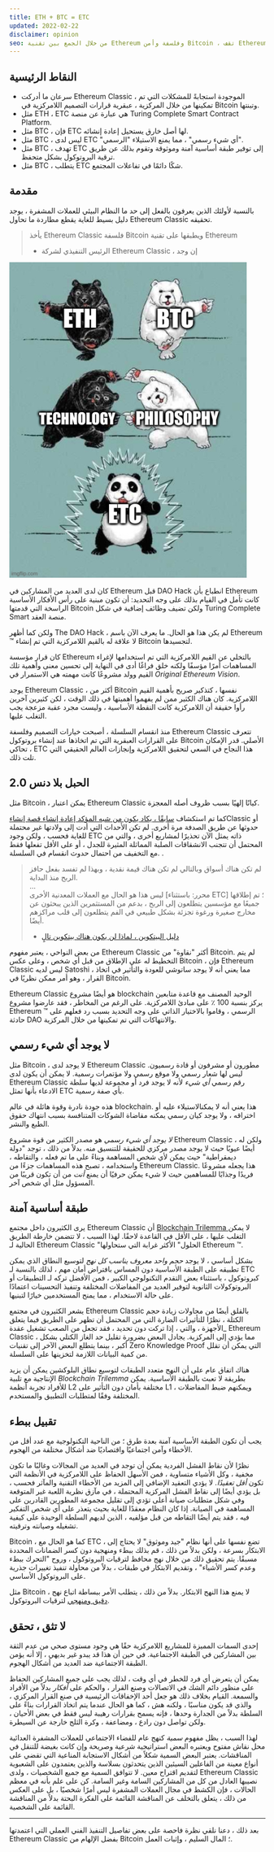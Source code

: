 ```yaml
---
title: ETH + BTC = ETC
updated: 2022-02-22
disclaimer: opinion
seo: من خلال الجمع بين تقنية Ethereum وفلسفة وأمن Bitcoin ، تقف Ethereum Classic وحدها في قدرتها على توفير منصة عقد ذكية لا مركزية حقًا.
---
```


## النقاط الرئيسية

- سرعان ما أدركت Ethereum Classic ، الموجودة استجابةً للمشكلات التي تم تمكينها من خلال المركزية ، عبقرية قرارات التصميم اللامركزية في Bitcoin وتبنتها.
- مثل ETH ، ETC هي عبارة عن منصة Turing Complete Smart Contract Platform.
- مثل BTC ، فإن ETC لها أصل خارق يستحيل إعادة إنشائه.
- مثل BTC ، ليس لدى ETC "أي شيء رسمي" ، مما يمنع الاستيلاء "الرسمي".
- مثل BTC ، تهدف ETC إلى توفير طبقة أساسية آمنة وموثوقة وتقوم بذلك عن طريق ترقية البروتوكول بشكل متحفظ.
- مثل BTC ، يتطلب ETC شكًا دائمًا في تفاعلات المجتمع.

## مقدمة

بالنسبة لأولئك الذين يعرفون بالفعل إلى حد ما النظام البيئي للعملات المشفرة ، يوجد دليل بسيط للغاية يقطع مطاردة ما تحاول Ethereum Classic تحقيقه.

> يأخذ Ethereum Classic فلسفة Bitcoin ويطبقها على تقنية Ethereum
> 
> - الرئيس التنفيذي لشركة Ethereum Classic ، إن وجد

![ETH + BTC = ETC](./ethbtcetc.png)

كان لدى العديد من المشاركين في Ethereum قبل DAO Hack انطباع بأن Ethereum كانت تأمل في القيام بذلك على وجه التحديد: أن تكون مبنية على رأس الأفكار الأساسية الراسخة التي قدمتها Bitcoin ولكن تضيف وظائف إضافية في شكل Turing Complete Smart منصة العقد.

ولكن كما أظهر The DAO Hack ، لم يكن هذا هو الحال. ما يعرف الآن باسم Ethereum ™ لا علاقة له بالقيم اللامركزية التي تم إنشاء Bitcoin لتجسيدها.

كان قرار مؤسسة Ethereum بالتخلي عن القيم اللامركزية التي تم استخدامها لإغراء المساهمات أمرًا مؤسفًا ولكنه خلق فراغًا أدى في النهاية إلى تحسين معنى وأهمية تلك القيم وولد مشروعًا كانت مهمته هي الاستمرار في _Original Ethereum Vision_.

يوجد Ethereum Classic ، أكثر من Bitcoin نفسها ، كتذكير صريح بأهمية القيم اللامركزية. كان هناك الكثير ممن لم يفهموا أهميتها في ذلك الوقت ، لكن كثيرين آخرين رأوا حقيقة أن اللامركزية كانت النقطة الأساسية ، وليست مجرد عقبة مزعجة يجب التغلب عليها.

منذ انقسام السلسلة ، أصبحت خيارات التصميم وفلسفة Ethereum Classic تتعرف على القرارات العبقرية التي تم اتخاذها عند إنشاء بروتوكول Bitcoin الأصلي. قدر الإمكان ، تحاكي ETC هذا النجاح في السعي لتحقيق اللامركزية وإنجازات العالم الحقيقي التي تلت ذلك.

## الحبل بلا دنس 2.0

مثل Bitcoin ، يمكن اعتبار Ethereum Classic كيانًا إلهيًا بسبب ظروف أصله المعجزة.

كما تم استكشاف [سابقًا ، يكاد يكون من شبه المؤكد إعادة إنشاء قصة إنشاء](/why-classic/genesis#the-immaculate-conception)Classic أو حدوثها عن طريق الصدفة مرة أخرى. لم تكن الأحداث التي أدت إلى ولادتها غير محتملة للغاية فحسب ، ولكن وجود ETC ذاته يمثل الآن تحذيرًا لمشاريع أخرى ، والتي من المحتمل أن تتجنب الانشقاقات الصلبة المماثلة المثيرة للجدل ، أو على الأقل تفعلها فقط مع التخفيف من احتمال حدوث انقسام في السلسلة. .

> لم تكن هناك أسواق وبالتالي لم تكن هناك قيمة نقدية ، وبهذا لم تفسد بفعل حافز الربح منذ البداية.  
> ...  
> ليس هذا هو الحال مع العملات المعدنية الأخرى [محرر: باستثناء ETC] ؛ تم إطلاقها جميعًا مع مؤسسين يتطلعون إلى الربح ، بدعم من المستثمرين الذين يبحثون عن مخارج صغيرة ورغوة تجزئة بشكل طبيعي في الفم يتطلعون إلى قلب مراكزهم أيضًا.
> 
> - [دليل البيتكوين ، لماذا لن يكون هناك بيتكوين تالٍ](https://thebitcoinmanual.com/articles/why-there-wont-be-a-next-bitcoin/)

من بعض النواحي ، يعتبر مفهوم Ethereum Classic أكثر "نقاوة" من Bitcoin. لم يتم التخطيط له على الإطلاق من قبل أي شخص ، وعلى عكس Bitcoin ، فإن Ethereum Classic ليس لديه Satoshi ، مما يعني أنه لا يوجد ساتوشي للعودة والتأثير في اتخاذ القرار ، وهو أمر ممكن نظريًا في Bitcoin.

Ethereum Classic هو أيضًا مشروع blockchain الوحيد المصنف مع قاعدة متابعين يركز بنسبة 100 ٪ على مبادئ اللامركزية. على الرغم من المخاطر ، فقد عارضوا مشروع Ethereum ™ الرسمي ، وقاموا بالاختيار الذاتي على وجه التحديد بسبب رد فعلهم على حادثة DAO والانتهاكات التي تم تمكينها من خلال المركزية.

## لا يوجد أي شيء رسمي

مثل Bitcoin ، لا يوجد لدى Ethereum Classic مطورون أو مشرفون أو قادة رسميون. ليس لها شعار رسمي ولا موقع رسمي ولا مؤتمرات رسمية. لا يمكن أن يكون لدى Ethereum Classic رقم رسمي _أي شيء_ لأنه لا يوجد فرد أو مجموعة لديها سلطة الادعاء بأنها تمثل ETC بأي صفة رسمية.

هذه جودة نادرة وقوة هائلة في عالم blockchain. هذا يعني أنه لا يمكنالاستيلاء عليه أو اختراقه ، ولا يوجد كيان رسمي يمكنه مقاضاة الشوكات المتنافسة بسبب انتهاك حقوق الطبع والنشر.

_لا يوجد أي شيء رسمي_ هو مصدر الكثير من قوة مشروع Ethereum Classic ، ولكن له أيضًا عيوبًا حيث لا يوجد مصدر مركزي للحقيقة للتنسيق منه. بدلاً من ذلك ، توجد "دولة ديمقراطية" حيث يمكن لأي شخص المساهمة وبناءً على ما تم فعله ، والتقاطه ، واستخدامه ، تصبح هذه المساهمات جزءًا من Ethereum Classic. هذا يجعله مشروعًا فريدًا وجذابًا للمساهمين حيث لا شيء يمكن حرفيًا أن يمنع _أنت_ من أن تكون قريبًا من المسؤول مثل أي شخص آخر.

## طبقة أساسية آمنة

يرى الكثيرون داخل مجتمع Ethereum Classic أن [ Blockchain Trilemma ](/why-classic/decentralism#the-blockchain-trilemma) لا يمكن التغلب عليها ، على الأقل في القاعدة لاحقًا. لهذا السبب ، لا تتضمن خارطة الطريق الحالية لـ Ethereum Classic "الحلول" الأكثر غرابة التي ستحاولها Ethereum ™.

بشكل أساسي ، لا يوجد _حجم واحد معروف يناسب كل نهج_ لتوسيع النطاق الذي يمكن تطبيقه على الطبقة الأساسية دون المساس بافتراض أمان مهم ، لذلك بالنسبة لـ ETC كبروتوكول ، باستثناء بعض التقدم التكنولوجي الكبير ، فمن الأفضل تركه لـ التطبيقات أو البروتوكولات الثانوية لتوفير العديد من المفاضلات المختلفة وتنفيذ التحسينات اعتمادًا على حالة الاستخدام ، مما يمنح المستخدمين خيارًا لتبنيها.

يشعر الكثيرون في مجتمع Ethereum Classic بالقلق أيضًا من محاولات زيادة حجم الكتلة ، نظرًا للتأثيرات الضارة التي من المحتمل أن تظهر على الطريق فيما يتعلق</em> _الأجهزة ، والتي ، إذا تركت دون تحديد ، فقد تجعل من الصعب تشغيل عقدة Ethereum Classic ، مما يؤدي إلى المركزية. يجادل البعض بضرورة تقليل حد الغاز الكتلي بشكل أكبر ، بينما يتطلع البعض الآخر إلى تقنيات Zero Knowledge Proof التي يمكن أن تقلل من كمية البيانات اللازمة لتخزينها على السلسلة.</p>

هناك اتفاق عام على أن النهج متعدد الطبقات لتوسيع نطاق البلوكشين يمكن أن يزيد الإنتاجية مع تلبية _Blockchain Trilemma_ بطريقة لا تعبث بالطبقة الأساسية. يمكن للأفراد تجربة أنظمة L2 مختلفة بأمان دون التأثير على L1 ، ويمكنهم ضبط المفاضلات المختلفة وفقًا لمتطلبات التطبيق والمستخدم.

## تقبيل ببطء

يجب أن تكون الطبقة الأساسية آمنة بعدة طرق ؛ من الناحية التكنولوجية مع عدد أقل من الأخطاء وآمن اجتماعيًا واقتصاديًا ضد أشكال مختلفة من الهجوم.

نظرًا لأن نقاط الفشل الفردية يمكن أن توجد في العديد من المجالات وغالبًا ما تكون مخفية ، وكل الأشياء متساوية ، فمن الأسهل الحفاظ على اللامركزية في الأنظمة التي تكون _أقل تعقيدًا_. لا يؤدي التعقيد الإضافي إلى المزيد من الأخطاء التقنية والمآثر فحسب ، بل يؤدي أيضًا إلى نقاط الفشل المركزية المحتملة ، في مآزق نظرية اللعبة غير المتوقعة وفي شكل متطلبات صيانة أعلى تؤدي إلى تقليل مجموعة المطورين القادرين على المساهمة في الصيانة. إذا كان النظام معقدًا للغاية بحيث يتعذر على أي شخص التفكير فيه ، فقد يتم أيضًا التقاطه من قبل مؤلفيه ، الذين لديهم السلطة الوحيدة على كيفية تشغيله وصيانته وترقيته.

Bitcoin ، كما هو الحال مع ETC ، تضع نفسها على أنها نظام "جيد وموثوق" لا يحتاج إلى الابتكار بسرعة ، ولكن بدلاً من ذلك ، قم بذلك ببطء ومنهجية دون كسر الضمانات المحددة مسبقًا. يتم تحقيق ذلك من خلال نهج محافظ لترقيات البروتوكول ، وروح "التحرك ببطء وعدم كسر الأشياء" ، وتقديم الابتكار في طبقات ، بدلاً من محاولة تنفيذ تغييرات جذرية على البروتوكول الأساسي.

مثل Bitcoin ، لا يمنع هذا النهج الابتكار. بدلاً من ذلك ، يتطلب الأمر ببساطة اتباع نهج [دقيق ومنهجي](/knowledge/future#upgrade-process) لترقيات البروتوكول.

## لا تثق ، تحقق

إحدى السمات المميزة للمشاريع اللامركزية حقًا هي وجود مستوى صحي من عدم الثقة بين المشاركين في الطبقة الاجتماعية. في حين أن هذا قد يبدو غير بديهي ، إلا أنه يؤمن الطبقة الاجتماعية ضد العديد من أشكال الهجوم.

يمكن أن يتعرض أي فرد للخطر في أي وقت ، لذلك يجب على جميع المشاركين الحفاظ على منظور دائم الشك في الاتصالات وصنع القرار ، والحكم على _أفكار_ بدلاً من الأفراد والسمعة. القيام بخلاف ذلك هو جعل أحد الإخفاقات الرئيسية في صنع القرار المركزي ، والذي قد يكون مناسبًا ، ولكنه هش ، كما هو الحال عندما يتم اتخاذ القرارات بناءً على السلطة بدلاً من الجدارة وحدها ، فإنه يسمح بقرارات رهيبة ليس فقط في بعض الأحيان ، ولكن تواصل دون رادع ، ومضاعفة ، وكرة الثلج خارجة عن السيطرة.

لهذا السبب ، يظل مفهوم *سمية* كنهج عام للفضاء الاجتماعي للعملات المشفرة العدائية محل نقاش مفتوح ويعتبره البعض استراتيجية شرعية وصريحة وإن كانت بغيضة للتنقل في المناقشات. يعتبر البعض السمية شكلاً من أشكال الاستجابة المناعية التي تقضي على أنواع معينة من الفاعلين السيئين الذين يتحدثون بسلاسة والذين يعتمدون على الشعبوية لتقديم اقتراح معين. لا تتوافق السمية مع جميع الشخصيات ، ولدى Ethereum Classic نصيبها العادل من كل من المشاركين السامة وغير السامة. كن على علم بأنه في معظم الحالات ، فإن الكشط في مجال العملات المشفرة ليس أمرًا شخصيًا ، بل على العكس من ذلك ، يتعلق بالتخلف عن المناقشة القائمة على الفكرة البحتة بدلاً من المناقشة القائمة على الشخصية.

---

بعد ذلك ، دعنا نلقي نظرة فاحصة على بعض تفاصيل التنفيذ الفني العملي التي اعتمدتها Ethereum Classic بفضل الإلهام من Bitcoin ؛ المال السليم ، وإثبات العمل.
